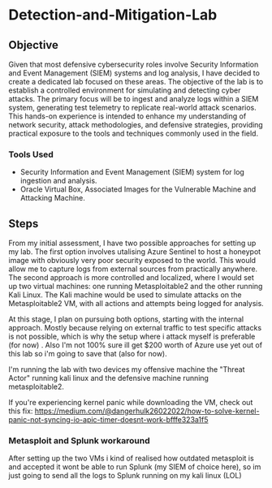 # Detection-and-Mitigation-Lab

## Objective

Given that most defensive cybersecurity roles involve Security Information and Event Management (SIEM) systems and log analysis, I have decided to create a dedicated lab focused on these areas. The objective of the lab is to establish a controlled environment for simulating and detecting cyber attacks. The primary focus will be to ingest and analyze logs within a SIEM system, generating test telemetry to replicate real-world attack scenarios. This hands-on experience is intended to enhance my understanding of network security, attack methodologies, and defensive strategies, providing practical exposure to the tools and techniques commonly used in the field.

### Tools Used
- Security Information and Event Management (SIEM) system for log ingestion and analysis.
- Oracle Virtual Box, Associated Images for the Vulnerable Machine and Attacking Machine.

## Steps
From my initial assessment, I have two possible approaches for setting up my lab. The first option involves utalising Azure Sentinel to host a honeypot image with obviously very poor security exposed to the world. This would allow me to capture logs from external sources from practically anywhere. The second approach is more controlled and localized, where I would set up two virtual machines: one running Metasploitable2 and the other running Kali Linux. The Kali machine would be used to simulate attacks on the Metasploitable2 VM, with all actions and attempts being logged for analysis.

At this stage, I plan on pursuing both options, starting with the internal approach. Mostly because relying on external traffic to test specific attacks is not possible, which is why the setup where i attack myself is preferable (for now) . Also I'm not 100% sure ill get $200 worth of Azure use yet out of this lab so i'm going to save that (also for now).

I'm running the lab with two devices my offensive machine the "Threat Actor" running kali linux and the defensive machine running metasploitable2. 

If you're experiencing kernel panic while downloading the VM, check out this fix: https://medium.com/@dangerhulk26022022/how-to-solve-kernel-panic-not-syncing-io-apic-timer-doesnt-work-bfffe323a1f5 

### Metasploit and Splunk workaround
After setting up the two VMs i kind of realised how outdated metasploit is and accepted it wont be able to run Splunk (my SIEM of choice here), so im just going to send all the logs to Splunk running on my kali linux (LOL) 

